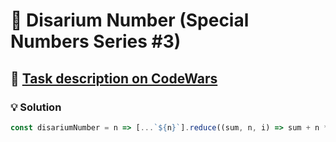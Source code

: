 # 📝 Disarium Number (Special Numbers Series #3)

## 🔗 [Task description on CodeWars](https://www.codewars.com/kata/5a53a17bfd56cb9c14000003)

### 💡 Solution

```javascript
const disariumNumber = n => [...`${n}`].reduce((sum, n, i) => sum + n ** (i + 1), 0) === n ? 'Disarium !!' : 'Not !!';
```
